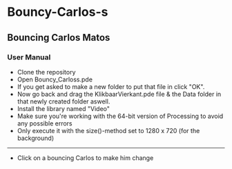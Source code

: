 # Bouncy-Carlos-s
## Bouncing Carlos Matos
### User Manual
- Clone the repository
- Open Bouncy_Carloss.pde
- If you get asked to make a new folder to put that file in click "OK".
- Now go back and drag the KlikbaarVierkant.pde file & the Data folder in that newly created folder aswell.
- Install the library named "Video"
- Make sure you're working with the 64-bit version of Processing to avoid any possible errors
- Only execute it with the size()-method set to 1280 x 720 (for the background)

---
- Click on a bouncing Carlos to make him change

